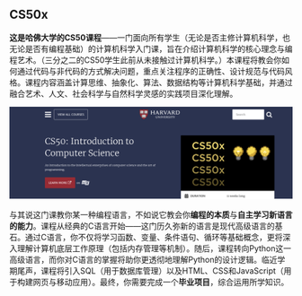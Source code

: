 ## CS50x

**这是哈佛大学的CS50课程**——一门面向所有学生（无论是否主修计算机科学，也无论是否有编程基础）的计算机科学入门课，旨在介绍计算机科学的核心理念与编程艺术。（三分之二的CS50学生此前从未接触过计算机科学。）本课程将教会你如何通过代码与非代码的方式解决问题，重点关注程序的正确性、设计规范与代码风格。课程内容涵盖计算思维、抽象化、算法、数据结构等计算机科学基础，并通过融合艺术、人文、社会科学与自然科学灵感的实践项目深化理解。

![image-20250527113905037](assets/image-20250527113905037.png)

与其说这门课教你某一种编程语言，不如说它教会你**编程的本质**与**自主学习新语言的能力**。课程从经典的C语言开始——这门历久弥新的语言是现代高级语言的基石。通过C语言，你不仅将学习函数、变量、条件语句、循环等基础概念，更将深入理解计算机底层工作原理（包括内存管理等机制）。随后，课程转向Python这一高级语言，而你对C语言的掌握将助你更透彻地理解Python的设计逻辑。临近学期尾声，课程将引入SQL（用于数据库管理）以及HTML、CSS和JavaScript（用于构建网页与移动应用）。最终，你需要完成一个**毕业项目**，综合运用所学知识。

